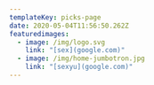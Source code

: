 ```yaml
---
templateKey: picks-page
date: 2020-05-04T11:56:50.262Z
featuredimages:
  - image: /img/logo.svg
    link: "[sex](google.com)"
  - image: /img/home-jumbotron.jpg
    link: "[sexyu](google.com)"
---
```

